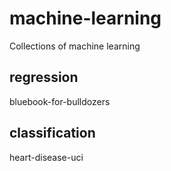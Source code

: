 # machine-learning
Collections of machine learning

## regression
bluebook-for-bulldozers

## classification
heart-disease-uci
